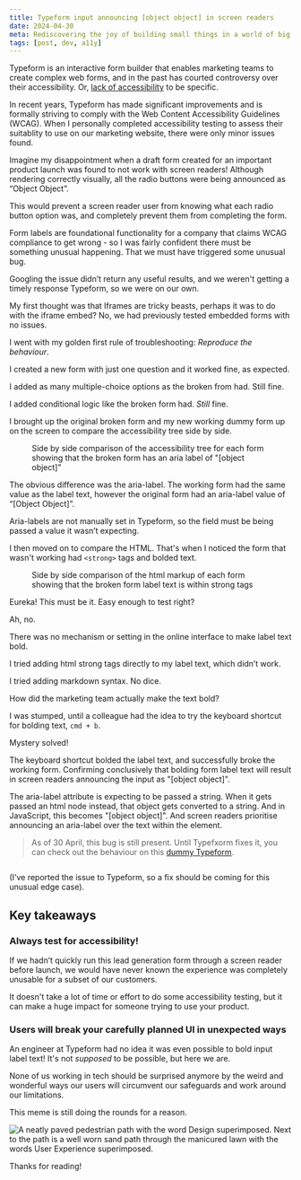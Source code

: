 ```yaml
---
title: Typeform input announcing [object object] in screen readers
date: 2024-04-30
meta: Rediscovering the joy of building small things in a world of big tasks. 
tags: [post, dev, a11y]
---
```



Typeform is an interactive form builder that enables marketing teams to create complex web forms, and in the past has courted controversy over their accessibility. Or, [lack of accessibility](https://a11y.reviews/#typeform) to be specific.

In recent years, Typeform has made significant improvements and is formally striving to comply with the Web Content Accessibility Guidelines (WCAG). When I personally completed accessibility testing to assess their suitablity to use on our marketing website, there were only minor issues found.

Imagine my disappointment when a draft form created for an important product launch was found to not work with screen readers! Although rendering correctly visually, all the radio buttons were being announced as “Object Object”. 

This would prevent a screen reader user from knowing what each radio button option was, and completely prevent them from completing the form.

Form labels are foundational functionality for a company that claims WCAG compliance to get wrong - so I was fairly confident there must be something unusual happening. That we must have triggered some unusual bug. 

Googling the issue didn’t return any useful results, and we weren't getting a timely response Typeform, so we were on our own. 

My first thought was that Iframes are tricky beasts, perhaps it was to do with the iframe embed? No, we had previously tested embedded forms with no issues. 

I went with my golden first rule of troubleshooting: _Reproduce the behaviour_. 

I created a new form with just one question and it worked fine, as expected. 

I added as many multiple-choice options as the broken from had. Still fine.

I added conditional logic like the broken form had. _Still_ fine.

I brought up the original broken form and my new working dummy form up on the screen to compare the accessibility tree side by side. 

<figure>
<img src="/images/posts/typeform4.png" alt=""/>
<figcaption>Side by side comparison of the accessibility tree for each form showing that the broken form has an aria label of "[object object]"</figcaption>
</figure>

The obvious difference was the aria-label. The working form had the same value as the label text, however the original form had an aria-label value of “[Object Object]”.

Aria-labels are not manually set in Typeform, so the field must be being passed a value it wasn’t expecting.

I then moved on to compare the HTML. That's when I noticed the form that wasn't working had `<strong>` tags and bolded text.

<figure>
   <img src="/images/posts/typeform5.png" alt=""/>
   <figcaption>Side by side comparison of the html markup of each form showing that the broken form label text is within strong tags</figcaption>
</figure>

Eureka! This must be it. Easy enough to test right?

Ah, no. 

There was no mechanism or setting in the online interface to make label text bold.

I tried adding html strong tags directly to my label text, which didn’t work.

I tried adding markdown syntax. No dice.

How did the marketing team actually make the text bold?

I was stumped, until a colleague had the idea to try the keyboard shortcut for bolding text,  `cmd + b`. 

Mystery solved!

The keyboard shortcut bolded the label text, and successfully broke the working form. Confirming conclusively that bolding form label text will result in screen readers announcing the input as "[object object]".

The aria-label attribute is expecting to be passed a string. When it gets passed an html node instead, that object gets converted to a string. And in JavaScript, this becomes "[object object]". And screen readers prioritise announcing an aria-label over the text within the element.

> As of 30 April, this bug is still present. Until Typefxorm fixes it, you can check out the behaviour on this [dummy Typeform](https://mazwz8p5bmj.typeform.com/to/xp4jURhT). 

<img src="/images/posts/typeform1.png" alt=""/>


(I’ve reported the issue to Typeform, so a fix should be coming for this unusual edge case).

## Key takeaways

### Always test for accessibility! 

If we hadn’t quickly run this lead generation form through a screen reader before launch, we would have never known the experience was completely unusable for a subset of our customers. 

It doesn't take a lot of time or effort to do some accessibility testing, but it can make a huge impact for someone trying to use your product. 

### Users will break your carefully planned UI in unexpected ways

An engineer at Typeform had no idea it was even possible to bold input label text! It's not _supposed_ to be possible, but here we are. 

None of us working in tech should be surprised anymore by the weird and wonderful ways our users will circumvent our safeguards and work around our limitations.

This meme is still doing the rounds for a reason.

<img src="/images/posts/uxmeme.png" alt="A neatly paved pedestrian path with the word Design superimposed. Next to the path is a well worn sand path through the manicured lawn with the words User Experience superimposed."/>

Thanks for reading! 